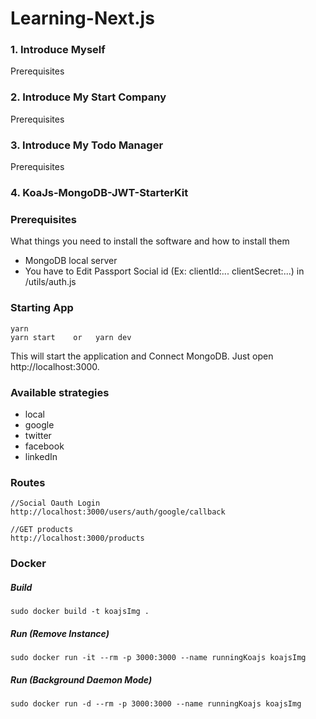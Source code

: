 # Learning-Next.js

### 1. Introduce Myself
Prerequisites

### 2. Introduce My Start Company
Prerequisites

### 3. Introduce My Todo Manager
Prerequisites




### 4. KoaJs-MongoDB-JWT-StarterKit

### Prerequisites
What things you need to install the software and how to install them
* MongoDB local server
* You have to Edit Passport Social id (Ex: clientId:... clientSecret:...) in /utils/auth.js


### Starting App
```
yarn 
yarn start    or   yarn dev  
```
This will start the application and Connect MongoDB. 
Just open http://localhost:3000.


### Available strategies

* local
* google
* twitter
* facebook
* linkedIn


### Routes

```
//Social Oauth Login
http://localhost:3000/users/auth/google/callback
```

```
//GET products
http://localhost:3000/products
```



### Docker
##### Build
```
sudo docker build -t koajsImg .
```

##### Run (Remove Instance)
```
sudo docker run -it --rm -p 3000:3000 --name runningKoajs koajsImg
```

##### Run (Background Daemon Mode)
```
sudo docker run -d --rm -p 3000:3000 --name runningKoajs koajsImg
```